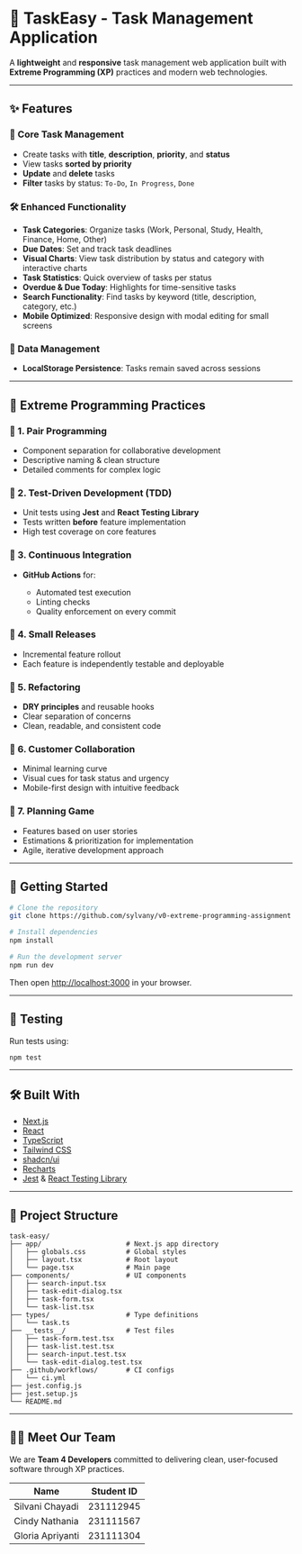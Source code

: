 # 🚀 TaskEasy - Task Management Application

A **lightweight** and **responsive** task management web application built with **Extreme Programming (XP)** practices and modern web technologies.

---

## ✨ Features

### 📝 Core Task Management

* Create tasks with **title**, **description**, **priority**, and **status**
* View tasks **sorted by priority**
* **Update** and **delete** tasks
* **Filter** tasks by status: `To-Do`, `In Progress`, `Done`

### 🛠️ Enhanced Functionality

* **Task Categories**: Organize tasks (Work, Personal, Study, Health, Finance, Home, Other)
* **Due Dates**: Set and track task deadlines
* **Visual Charts**: View task distribution by status and category with interactive charts
* **Task Statistics**: Quick overview of tasks per status
* **Overdue & Due Today**: Highlights for time-sensitive tasks
* **Search Functionality**: Find tasks by keyword (title, description, category, etc.)
* **Mobile Optimized**: Responsive design with modal editing for small screens

### 💾 Data Management

* **LocalStorage Persistence**: Tasks remain saved across sessions

---

## 🧪 Extreme Programming Practices

### 👯 1. Pair Programming

* Component separation for collaborative development
* Descriptive naming & clean structure
* Detailed comments for complex logic

### 🧪 2. Test-Driven Development (TDD)

* Unit tests using **Jest** and **React Testing Library**
* Tests written **before** feature implementation
* High test coverage on core features

### 🔁 3. Continuous Integration

* **GitHub Actions** for:

  * Automated test execution
  * Linting checks
  * Quality enforcement on every commit

### 🚀 4. Small Releases

* Incremental feature rollout
* Each feature is independently testable and deployable

### 🔧 5. Refactoring

* **DRY principles** and reusable hooks
* Clear separation of concerns
* Clean, readable, and consistent code

### 🤝 6. Customer Collaboration

* Minimal learning curve
* Visual cues for task status and urgency
* Mobile-first design with intuitive feedback

### 📅 7. Planning Game

* Features based on user stories
* Estimations & prioritization for implementation
* Agile, iterative development approach

---

## 🚀 Getting Started

```bash
# Clone the repository
git clone https://github.com/sylvany/v0-extreme-programming-assignment

# Install dependencies
npm install

# Run the development server
npm run dev
```

Then open [http://localhost:3000](http://localhost:3000) in your browser.

---

## 🧪 Testing

Run tests using:

```bash
npm test
```

---

## 🛠️ Built With

* [Next.js](https://nextjs.org/)
* [React](https://reactjs.org/)
* [TypeScript](https://www.typescriptlang.org/)
* [Tailwind CSS](https://tailwindcss.com/)
* [shadcn/ui](https://ui.shadcn.com/)
* [Recharts](https://recharts.org/)
* [Jest](https://jestjs.io/) & [React Testing Library](https://testing-library.com/)

---

## 📁 Project Structure

```
task-easy/
├── app/                     # Next.js app directory
│   ├── globals.css          # Global styles
│   ├── layout.tsx           # Root layout
│   └── page.tsx             # Main page
├── components/              # UI components
│   ├── search-input.tsx     
│   ├── task-edit-dialog.tsx 
│   ├── task-form.tsx        
│   └── task-list.tsx        
├── types/                   # Type definitions
│   └── task.ts              
├── __tests__/               # Test files
│   ├── task-form.test.tsx
│   ├── task-list.test.tsx
│   ├── search-input.test.tsx
│   └── task-edit-dialog.test.tsx
├── .github/workflows/       # CI configs
│   └── ci.yml               
├── jest.config.js           
├── jest.setup.js            
└── README.md                
```

---

## 👨‍💻 Meet Our Team

We are **Team 4 Developers** committed to delivering clean, user-focused software through XP practices.

| Name             | Student ID |
| ---------------- | ---------- |
| Silvani Chayadi  | 231112945  |
| Cindy Nathania   | 231111567  |
| Gloria Apriyanti | 231111304  |
